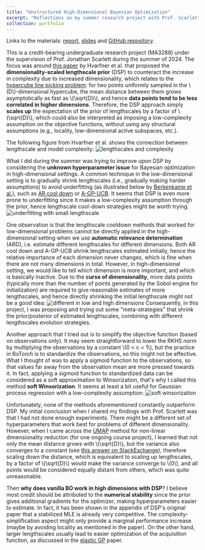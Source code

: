 ```yaml
---
title: "Unstructured High-Dimensional Bayesian Optimization"
excerpt: "Reflections on my summer research project with Prof. Scarlett in 2024.<br/><img src='/images/eggholder_2d.png'>"
collection: portfolio
---
```


Links to the materials: [report](UROPS_REPORT_Hu_Hanyang_Jonathan_Scarlett.pdf), [slides](UROPS_SLIDE_Hu_Hanyang_Jonathan_Scarlett.pdf) and [GitHub repository](https://github.com/hanyang-hu/unstructured_highdim_bo).


This is a credit-bearing undergraduate research project (MA3288) under the supervision of Prof. Jonathan Scarlett during the summer of 2024. The focus was around [this paper](https://arxiv.org/abs/2402.02229) by Hvarfner et al. that proposed the **dimensionality-scaled lengthscale prior** (DSP) to counteract the increase in complexity due to increased dimensionality, which relates to the [hypercube line picking problem](https://mathworld.wolfram.com/HypercubeLinePicking.html): for two points uniformly sampled in the \\(D\\)-dimensional hypercube, the mean distance between them grows asymptotically as fast as \\(\sqrt{D}\\), and hence **data points tend to be less correlated in higher dimensions**. Therefore, the DSP approach simply **scales up** the expectation of the prior of lengthscales by a factor of \\(\sqrt{D}\\), which could also be interpreted as imposing a low-complexity assumption on the objective functions, without using any structural assumptions (e.g., locality, low-dimensional active subspaces, etc.). 


The following figure from Hvarfner et al. shows the connection between lengthscale and model complexity:
![lengthscales and complexity](./low_complexity_exp.png)
<br />

What I did during the summer was trying to improve upon DSP by considering the **unknown hyperparameter issue** for Bayesian optimization in high-dimensional settings. A common technique in the low-dimensional setting is to gradually shrink lengthscales (i.e., gradually making harder assumptions) to avoid underfitting (as illustrated below by [Berkenkamp et al.](https://jmlr.org/papers/v20/18-213.html)), such as [AR cool down](https://arxiv.org/abs/1612.03117) or [A-GP-UCB](https://jmlr.org/papers/v20/18-213.html). It seems that DSP is even more prone to underfitting since it makes a low-complexity assumption through the prior, hence lengthscale cool-down strategies might be worth trying. 
![underfitting with small lengthscale](./unknown_hyp.png)


One observation is that the lengthscale cooldown methods that worked for low-dimensional problems cannot be directly applied in the high-dimensional setting when we use **automatic relevance determination** (ARD), i.e. estimate different lengthscales for different dimensions. Both AR cool down and A-GP-UCB shrink lengthscales estimated initially, hence the relative importance of each dimension never changes, which is fine when there are not many dimensions in total. However, in high-dimensional setting, we would like to tell which dimension is more important, and which is basically inactive. Due to the **curse of dimensionality**, more data points (typically more than the number of points generated by the Sobol engine for initialization) are required to give reasonable estimates of more lengthscales, and hence directly shrinking the initial lengthscale might not be a good idea:
![different in low and high dimensions](./unknown_hyp_high_dim.png)
Consequently, in this project, I was proposing and trying out some "meta-strategies" that shrink the prior/posterior of estimated lengthscales, combining with different lengthscales evolution strategies. 


Another approach that I tried out is to simplify the objective function (based on observations only). It may seem straightforward to lower the RKHS norm by multiplying the observations by a constant \\(0 < c < 1\\), but the practice in BoTorch is to standardize the observations, so this might not be effective. What I thought of was to apply a sigmoid function to the observations, so that values far away from the observation mean are more pressed towards it. In fact, applying a sigmoid function to standardized data can be considered as a soft approximation to Winsorization, that's why I called this method **soft Winsorization**. It seems at least a bit useful for Gaussian process regression with a low-complexity assumption:
![soft winsorization](./low_comp_GP_softW.png)
<br />

Unfortunately, none of the methods aforementioned constantly outperform DSP. My initial conclusion when I shared my findings with Prof. Scarlett was that I had not done enough experiments. There might be a different set of hyperparameters that work best for problems of different dimensionality. However, when I came across the [UMAP](https://arxiv.org/abs/1802.03426) method for non-linear dimensionality reduction (for one ongoing course project), I learned that not only the mean distance grows with \\(\sqrt{D}\\), but the variance also converges to a constant (see [this answer on StackExchange](https://stats.stackexchange.com/questions/241504/central-limit-theorem-for-square-roots-of-sums-of-i-i-d-random-variables/242165#242165)), therefore scaling down the distance, which is equivalent to scaling up lengthscales, by a factor of \\(\sqrt{D}\\) would make the variance converge to \\(0\\), and all points would be considered equally distant from others, which was quite unreasonable. 

Then **why does vanilla BO work in high dimensions with DSP**? I believe most credit should be attributed to the **numerical stability** since the prior gives additional gradients for the optimizer, making hyperparameters easier to estimate. In fact, it has been shown in the appendix of DSP's original paper that a stabilized MLE is already very competitive. The complexity-simplification aspect might only provide a marginal performance increase (maybe by avoiding locality as mentioned in the paper). On the other hand, larger lengthscales usually lead to easier optimization of the acquisition function, as discussed in the [elastic GP](https://proceedings.mlr.press/v70/rana17a.html) paper.